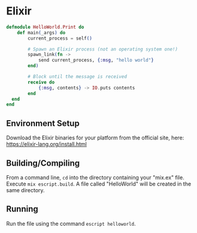 # Elixir

```elixir
defmodule HelloWorld.Print do
	def main(_args) do
		current_process = self()

		# Spawn an Elixir process (not an operating system one!)
		spawn_link(fn ->
			send current_process, {:msg, "hello world"}
		end)

		# Block until the message is received
		receive do
			{:msg, contents} -> IO.puts contents
		end
  end
end
```

## Environment Setup

Download the Elixir binaries for your platform from the official site, here: https://elixir-lang.org/install.html

## Building/Compiling

From a command line, `cd` into the directory containing your "mix.ex" file.  Execute `mix escript.build`.  A file called "HelloWorld" will be created in the same directory. 

## Running

Run the file using the command `escript helloworld`.
